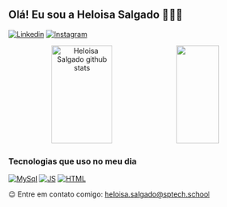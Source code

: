 ## Olá! Eu sou a Heloisa Salgado 🙋🏾‍♀️

[![Linkedin](https://img.shields.io/badge/LinkedIn-0077B5?style=for-the-badge&logo=linkedin&logoColor=white)](https://www.linkedin.com/in/helo-salgado-30a312284/)
[![Instagram](https://img.shields.io/badge/Instagram-E4405F?style=for-the-badge&logo=instagram&logoColor=white)](https://www.instagram.com/helo.slgd/)

<div align="center">  
  <img width="49%" height="195px" src="https://github-readme-stats.vercel.app/api?username=HeloSalgado&show_icons=true&count_private=true&hide_border=true&title_color=4169E1&icon_color=4169E1&text_color=A9A9A9&bg_color=0d1117" alt="Heloisa Salgado github stats" /> 
  <img width="41%" height="195px" src="https://github-readme-stats.vercel.app/api/top-langs/?username=HeloSalgado&layout=compact&hide_border=true&title_color=4169E1&text_color=4169E1&bg_color=0d1117" />
</div>

### Tecnologias que uso no meu dia
[![MySql](https://img.shields.io/badge/MySQL-00000F?style=for-the-badge&logo=mysql&logoColor=white)]()
[![JS](https://img.shields.io/badge/JavaScript-F7DF1E?style=for-the-badge&logo=javascript&logoColor=black)]()
[![HTML](https://img.shields.io/badge/HTML5-E34F26?style=for-the-badge&logo=html5&logoColor=white)]()

😉 Entre em contato comigo: [heloisa.salgado@sptech.school](heloisa.salgado@sptech.school)
